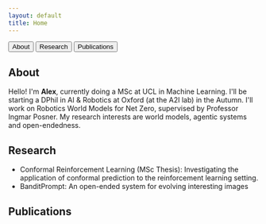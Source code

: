 ```yaml
---
layout: default
title: Home
---
```


<div class="tab">
  <button class="tablinks" onclick="openTab(event, 'About')">About</button>
  <button class="tablinks" onclick="openTab(event, 'Research')">Research</button>
  <button class="tablinks" onclick="openTab(event, 'Publications')">Publications</button>
</div>

<div id="About" class="tabcontent">
  <h2>About</h2>
  <p>Hello! I'm <strong>Alex</strong>, currently doing a MSc at UCL in Machine Learning. I'll be starting a DPhil in AI & Robotics at Oxford (at the A2I lab) in the Autumn. I'll work on Robotics World Models for Net Zero, supervised by Professor Ingmar Posner. My research interests are world models, agentic systems and open-endedness.</p>
</div>

<div id="Research" class="tabcontent">
  <h2>Research</h2>
  <ul>
    <li>Conformal Reinforcement Learning (MSc Thesis): Investigating the application of conformal prediction to the reinforcement learning setting.</li>
    <li>BanditPrompt: An open-ended system for evolving interesting images</li>
  </ul>
</div>

<div id="Publications" class="tabcontent">
  <h2>Publications</h2>
  <ul>
    <!-- <li>Doe, J. (2021). Title of paper. <em>Journal Name</em>.</li> -->
    <!-- <li>Doe, J., &amp; Smith, A. (2020). Title of another paper. <em>Conference Name</em>.</li> -->
  </ul>
</div>